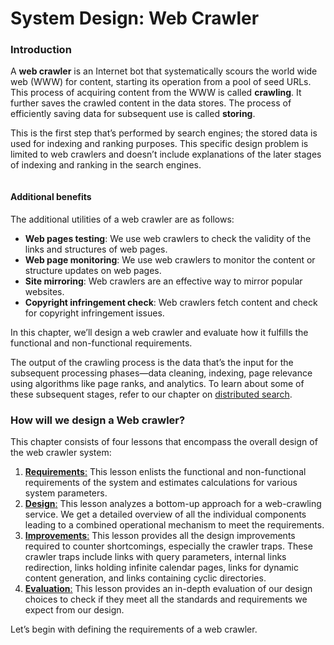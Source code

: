 # System Design: Web Crawler

### Introduction <a href="#introduction-0" id="introduction-0"></a>

A **web crawler** is an Internet bot that systematically scours the world wide web (WWW) for content, starting its operation from a pool of seed URLs. This process of acquiring content from the WWW is called **crawling**. It further saves the crawled content in the data stores. The process of efficiently saving data for subsequent use is called **storing**.

This is the first step that’s performed by search engines; the stored data is used for indexing and ranking purposes. This specific design problem is limited to web crawlers and doesn’t include explanations of the later stages of indexing and ranking in the search engines.

<figure><img src="https://kuweiguge.github.io/Grokking-Modern-System-Design-Interview-Gitbook/assets/Screenshot 2023-09-06 at 1.12.30 AM.png" alt=""><figcaption></figcaption></figure>

#### Additional benefits <a href="#additional-benefits-0" id="additional-benefits-0"></a>

The additional utilities of a web crawler are as follows:

* **Web pages testing**: We use web crawlers to check the validity of the links and structures of web pages.
* **Web page monitoring**: We use web crawlers to monitor the content or structure updates on web pages.
* **Site mirroring**: Web crawlers are an effective way to mirror popular websites.
* **Copyright infringement check**: Web crawlers fetch content and check for copyright infringement issues.

In this chapter, we’ll design a web crawler and evaluate how it fulfills the functional and non-functional requirements.

The output of the crawling process is the data that’s the input for the subsequent processing phases—data cleaning, indexing, page relevance using algorithms like page ranks, and analytics. To learn about some of these subsequent stages, refer to our chapter on [distributed search](../distributed-search/system-design-the-distributed-search.md).

### How will we design a Web crawler? <a href="#how-will-we-design-a-web-crawler-0" id="how-will-we-design-a-web-crawler-0"></a>

This chapter consists of four lessons that encompass the overall design of the web crawler system:

1. [**Requirements**:](requirements-of-a-web-crawlers-design.md) This lesson enlists the functional and non-functional requirements of the system and estimates calculations for various system parameters.
2. [**Design**:](design-of-a-web-crawler.md) This lesson analyzes a bottom-up approach for a web-crawling service. We get a detailed overview of all the individual components leading to a combined operational mechanism to meet the requirements.
3. [**Improvements**:](design-improvements-of-a-web-crawler.md) This lesson provides all the design improvements required to counter shortcomings, especially the crawler traps. These crawler traps include links with query parameters, internal links redirection, links holding infinite calendar pages, links for dynamic content generation, and links containing cyclic directories.
4. [**Evaluation**:](evaluation-of-web-crawlers-design.md) This lesson provides an in-depth evaluation of our design choices to check if they meet all the standards and requirements we expect from our design.

Let’s begin with defining the requirements of a web crawler.
